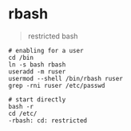 # rbash

> restricted bash

    # enabling for a user
    cd /bin
    ln -s bash rbash
    useradd -m ruser
    usermod --shell /bin/rbash ruser
    grep -rni ruser /etc/passwd

    # start directly
    bash -r
    cd /etc/
    -rbash: cd: restricted
